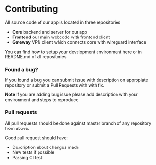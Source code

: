 # Contributing

All source code of our app is located in three repositories

* &#x20;**Core** backend and server for our app
* &#x20;**Frontend** our main webcode with frontend client
* &#x20;**Gateway** VPN client which connects core with wireguard interface

You can find how to setup your development environment here or in README.md of all repositories

### Found a bug?

If you found a bug you can submit issue with description on appropiate repository or submit a Pull Requests with with fix.

**Note** If you are adding bug issue please add description with your environment and steps to reproduce

### Pull requests&#x20;

All pull requests should be done against master branch of any repository from above.

Good pull request should have:

* Description about changes made&#x20;
* New tests if possible
* Passing CI test



